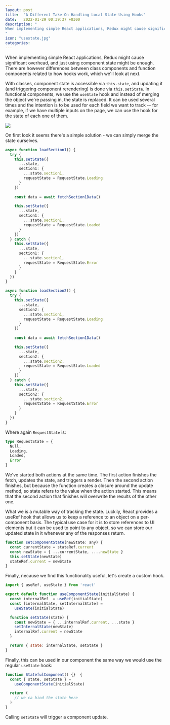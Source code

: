 ```yaml
---
layout: post
title:  "A Different Take On Handling Local State Using Hooks"
date:   2022-01-29 00:39:37 +0300
description: "
When implementing simple React applications, Redux might cause significant overhead, and just using component state might be enough. There are however differences between class components and function components related to how hooks work, which we'll look at next. With classes, component state is accessible via this.state, and updating it (and triggering component rerendering) is done via this.setState. In functional components, we use the <i>useState</i> hook and instead of merging the object we're passing in, the state is replaced.
"
icon: "usestate.jpg"
categories:
---
```

When implementing simple React applications, Redux might cause significant overhead, and just using component state might be enough. There are however differences between class components and function components related to how hooks work, which we'll look at next.

With classes, component state is accessible via `this.state`, and updating it (and triggering component rerendering) is done via `this.setState`. In functional components, we use the `useState` hook and instead of merging the object we're passing in, the state is replaced. It can be used several times and the intention is to be used for each field we want to track -- for example, if we have multiple inputs on the page, we can use the hook for the state of each one of them.

<img src="img.jpg" class="img" />
 
On first look it seems there's a simple solution - we can simply merge the state ourselves.

```typescript
async function loadSection1() {
  try {
    this.setState({
      ...state,
      section1: {
        ...state.section1,
        requestState = RequestState.Loading
      }
    })
    
    const data = await fetchSection1Data()

    this.setState({
      ...state,
      section1: {
        ...state.section1,
        requestState = RequestState.Loaded
      }
    })
  } catch {
    this.setState({
      ...state,
      section1: {
        ...state.section1,
        requestState = RequestState.Error      
      }
    }
  }) 
}

async function loadSection2() {
  try {
    this.setState({
      ...state,
      section2: {
        ...state.section1,
        requestState = RequestState.Loading
      }
    })
    
    const data = await fetchSection1Data()

    this.setState({
      ...state,
      section2: {
        ...state.section2,
        requestState = RequestState.Loaded
      }
    })
  } catch {
    this.setState({
      ...state,
      section2: {
        ...state.section2,
        requestState = RequestState.Error      
      }
    }
  })
}
```

Where again `RequestState` is:

```typescript
type RequestState = {
  Null,
  Loading,
  Loaded,
  Error
}
```

We've started both actions at the same time. The first action finishes the fetch, updates the state, and triggers a render. Then the second action finishes, but because the function creates a closure around the update method, so state refers to the value when the action started. This means that the second action that finishes will overwrite the results of the other one.

What we is a mutable way of tracking the state. Luckily, React provides a useRef hook that allows us to keep a reference to an object on a per-component basis. The typical use case for it is to store references to UI elements but it can be used to point to any object, so we can store our updated state in it whenever any of the responses return.

```javascript
function setComponentState(newState: any) {
  const currentState = stateRef.current
  const newState = { ...currentState, ....newState }
  this.setState(newState)
  stateRef.current = newState
}
```

Finally, necause we find this functionality useful, let's create a custom hook.

```javascript
import { useRef, useState } from 'react'

export default function useComponentState(initialState) {
  const internalRef  = useRef(initialState)
  const [internalState, setInternalState] = 
    useState(initialState)

  function setState(state) {
    const newState = { ...internalRef.current, ...state }
    setInternalState(newState)
    internalRef.current = newState
  }

  return { state: internalState, setState }
}
```

Finally, this can be used in our component the same way we would use the regular `useState` hook:

```typescript
function StatefulComponent() {}  {
  const { state, setState } = 
    useComponentState(initialState)

  return (
    // we ca bind the state here
  )  
}
```

Calling `setState` will trigger a component update.
